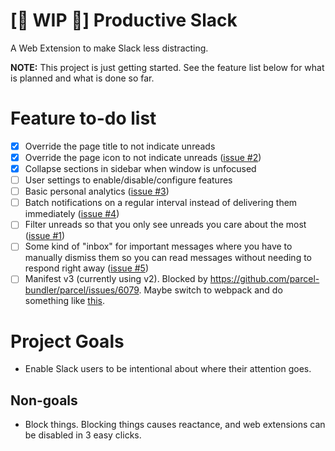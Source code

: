 # [🚧 WIP 🚧] Productive Slack

A Web Extension to make Slack less distracting.

**NOTE:** This project is just getting started. See the feature list below for what is planned and what is done so far.

# Feature to-do list

* [X] Override the page title to not indicate unreads
* [x] Override the page icon to not indicate unreads ([issue #2](https://github.com/drmercer/productive-slack/issues/2))
* [x] Collapse sections in sidebar when window is unfocused
* [ ] User settings to enable/disable/configure features
* [ ] Basic personal analytics ([issue #3](https://github.com/drmercer/productive-slack/issues/3))
* [ ] Batch notifications on a regular interval instead of delivering them immediately ([issue #4](https://github.com/drmercer/productive-slack/issues/4))
* [ ] Filter unreads so that you only see unreads you care about the most ([issue #1](https://github.com/drmercer/productive-slack/issues/1))
* [ ] Some kind of "inbox" for important messages where you have to manually dismiss them so you can read messages without needing to respond right away ([issue #5](https://github.com/drmercer/productive-slack/issues/5))
* [ ] Manifest v3 (currently using v2). Blocked by https://github.com/parcel-bundler/parcel/issues/6079. Maybe switch to webpack and do something like [this](https://github.com/BCIT-DDC/web-extension-ts-starter).

# Project Goals

* Enable Slack users to be intentional about where their attention goes.

## Non-goals

* Block things. Blocking things causes reactance, and web extensions can be disabled in 3 easy clicks.
